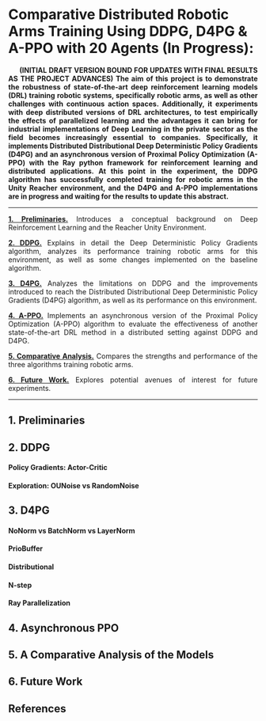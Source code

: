 # Comparative Distributed Robotic Arms Training Using DDPG, D4PG & A-PPO with 20 Agents (In Progress):

<p align=justify><b>&nbsp;&nbsp;&nbsp;&nbsp;&nbsp;&nbsp;(INITIAL DRAFT VERSION BOUND FOR UPDATES WITH FINAL RESULTS AS THE PROJECT ADVANCES) The aim of this project is to demonstrate the robustness of state-of-the-art deep reinforcement learning models (DRL) training robotic systems, specifically robotic arms, as well as other challenges with continuous action spaces. Additionally, it experiments with deep distributed versions of DRL architectures, to test empirically the effects of parallelized learning and the advantages it can bring for industrial implementations of Deep Learning in the private sector as the field becomes increasingly essential to companies. Specifically, it implements Distributed Distributional Deep Deterministic Policy Gradients (D4PG) and an asynchronous version of Proximal Policy Optimization (A-PPO) with the Ray python framework for reinforcement learning and distributed applications. At this point in the experiment, the DDPG algorithm has successfully completed training for robotic arms in the Unity Reacher environment, and the D4PG and A-PPO implementations are in progress and waiting for the results to update this abstract.</b></p>

-------
<p align=justify><b><a href=https://github.com/inigo-irigaray/Parallel-Training-Robotic-Arms-DDPG-D4PG-APPO/blob/master/README.md#1-preliminaries>1. Preliminaries.</a></b> Introduces a conceptual background on Deep Reinforcement Learning and the Reacher Unity Environment.</p>

<p align=justify><b><a href=https://github.com/inigo-irigaray/Parallel-Training-Robotic-Arms-DDPG-D4PG-APPO/blob/master/README.md#2-ddpg>2. DDPG.</a></b> Explains in detail the Deep Deterministic Policy Gradients algorithm, analyzes its performance training robotic arms for this environment, as well as some changes implemented on the baseline algorithm.</p>

<p align=justify><b><a href=https://github.com/inigo-irigaray/Parallel-Training-Robotic-Arms-DDPG-D4PG-APPO/blob/master/README.md#3-d4pg>3. D4PG.</a></b> Analyzes the limitations on DDPG and the improvements introduced to reach the Distributed Distributional Deep Deterministic Policy Gradients (D4PG) algorithm, as well as its performance on this environment.</p>

<p align=justify><b><a href=https://github.com/inigo-irigaray/Parallel-Training-Robotic-Arms-DDPG-D4PG-APPO/blob/master/README.md#4-asynchronous-ppo>4. A-PPO.</a></b> Implements an asynchronous version of the Proximal Policy Optimization (A-PPO) algorithm to evaluate the effectiveness of another state-of-the-art DRL method in a distributed setting against DDPG and D4PG.</p>

<p align=justify><b><a href=https://github.com/inigo-irigaray/Parallel-Training-Robotic-Arms-DDPG-D4PG-APPO/blob/master/README.md#5-a-comparative-analysis-of-the-models>5. Comparative Analysis.</a></b> Compares the strengths and performance of the three algorithms training robotic arms.</p>

<p align=justify><b><a href=https://github.com/inigo-irigaray/Parallel-Training-Robotic-Arms-DDPG-D4PG-APPO/blob/master/README.md#6-future-work>6. Future Work.</a></b> Explores potential avenues of interest for future experiments.</p>

---------
## 1. Preliminaries

## 2. DDPG

#### Policy Gradients: Actor-Critic

#### Exploration: OUNoise vs RandomNoise

## 3. D4PG

#### NoNorm vs BatchNorm vs LayerNorm

#### PrioBuffer

#### Distributional

#### N-step

#### Ray Parallelization

## 4. Asynchronous PPO

## 5. A Comparative Analysis of the Models

## 6. Future Work

## References

